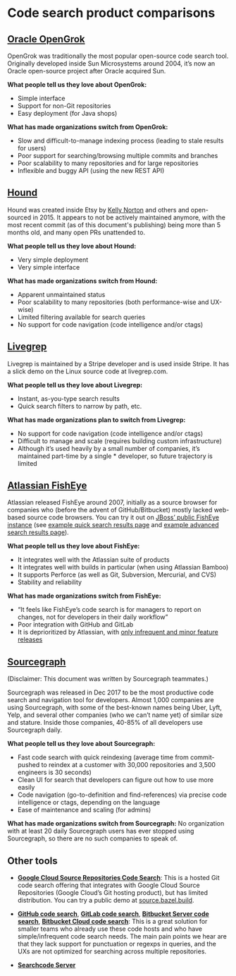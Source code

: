 # Code search product comparisons

## [Oracle OpenGrok](https://github.com/oracle/opengrok)

OpenGrok was traditionally the most popular open-source code search tool. Originally developed inside Sun Microsystems around 2004, it’s now an Oracle open-source project after Oracle acquired Sun.

**What people tell us they love about OpenGrok:**

* Simple interface
* Support for non-Git repositories
* Easy deployment (for Java shops)

**What has made organizations switch from OpenGrok:**

* Slow and difficult-to-manage indexing process (leading to stale results for users)
* Poor support for searching/browsing multiple commits and branches
* Poor scalability to many repositories and for large repositories
* Inflexible and buggy API (using the new REST API)

## [Hound](https://github.com/etsy/hound)

Hound was created inside Etsy by [Kelly Norton](https://github.com/kellegous) and others and open-sourced in 2015. It appears to not be actively maintained anymore, with the most recent commit (as of this document's publishing) being more than 5 months old, and many open PRs unattended to.

**What people tell us they love about Hound:**

* Very simple deployment
* Very simple interface

**What has made organizations switch from Hound:**

* Apparent unmaintained status
* Poor scalability to many repositories (both performance-wise and UX-wise)
* Limited filtering available for search queries
* No support for code navigation (code intelligence and/or ctags)

## [Livegrep](https://github.com/livegrep/livegrep)

Livegrep is maintained by a Stripe developer and is used inside Stripe. It has a slick demo on the Linux source code at livegrep.com.

**What people tell us they love about Livegrep:**

* Instant, as-you-type search results
* Quick search filters to narrow by path, etc.

**What has made organizations plan to switch from Livegrep:**

* No support for code navigation (code intelligence and/or ctags)
* Difficult to manage and scale (requires building custom infrastructure)
* Although it’s used heavily by a small number of companies, it’s maintained part-time by a single * developer, so future trajectory is limited

## [Atlassian FishEye](https://www.atlassian.com/software/fisheye)

Atlassian released FishEye around 2007, initially as a source browser for companies who (before the advent of GitHub/Bitbucket) mostly lacked web-based source code browsers. You can try it out on [JBoss’ public FishEye instance](https://source.jboss.org/browse) (see [example quick search results page](https://source.jboss.org/qsearch?q=open&t=3&s=2&bucket=ANY_DATE&userFilter=) and [example advanced search results page](https://source.jboss.org/search/Aesh/?head=true&comment=&contents=open&addedText=&deletedText=&filename=&branch=&tag=&fromdate=&todate=&datesortorder=DESCENDING&groupby=file&col=path&col=revision&col=author&col=date&col=csid&refresh=y)).

**What people tell us they love about FishEye:**

* It integrates well with the Atlassian suite of products
* It integrates well with builds in particular (when using Atlassian Bamboo)
* It supports Perforce (as well as Git, Subversion, Mercurial, and CVS)
* Stability and reliability

**What has made organizations switch from FishEye:**

* “It feels like FishEye’s code search is for managers to report on changes, not for developers in their daily workflow”
* Poor integration with GitHub and GitLab
* It is deprioritized by Atlassian, with [only infrequent and minor feature releases](https://confluence.atlassian.com/fisheye/fisheye-releases-960155725.html)

## [Sourcegraph](https://sourcegraph.com/)

(Disclaimer: This document was written by Sourcegraph teammates.)

Sourcegraph was released in Dec 2017 to be the most productive code search and navigation tool for developers. Almost 1,000 companies are using Sourcegraph, with some of the best-known names being Uber, Lyft, Yelp, and several other companies (who we can’t name yet) of similar size and stature. Inside those companies, 40-85% of all developers use Sourcegraph daily.

**What people tell us they love about Sourcegraph:**

* Fast code search with quick reindexing (average time from commit-pushed to reindex at a customer with 30,000 repositories and 3,500 engineers is 30 seconds)
* Clean UI for search that developers can figure out how to use more easily
* Code navigation (go-to-definition and find-references) via precise code intelligence or ctags, depending on the language
* Ease of maintenance and scaling (for admins)

**What has made organizations switch from Sourcegraph:**
No organization with at least 20 daily Sourcegraph users has ever stopped using Sourcegraph, so there are no such companies to speak of.

## Other tools

* **[Google Cloud Source Repositories Code Search](https://cloud.google.com/source-repositories/docs/searching-code)**: This is a hosted Git code search offering that integrates with Google Cloud Source Repositories (Google Cloud’s Git hosting product), but has limited distribution. You can try a public demo at [source.bazel.build](https://source.bazel.build/). 

* **[GitHub code search](https://help.github.com/en/articles/searching-code)**, **[GitLab code search](https://docs.gitlab.com/ee/user/search/advanced_global_search.html)**, **[Bitbucket Server code search](https://confluence.atlassian.com/bitbucketserver/search-for-code-in-bitbucket-server-814204781.html)**, **[Bitbucket Cloud code search](https://confluence.atlassian.com/bitbucket/search-873876782.html)**: This is a great solution for smaller teams who already use these code hosts and who have simple/infrequent code search needs. The main pain points we hear are that they lack support for punctuation or regexps in queries, and the UXs are not optimized for searching across multiple repositories.

* **[Searchcode Server](https://searchcodeserver.com/)**
